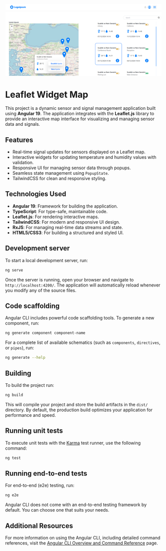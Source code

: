  <img src="https://github.com/zeynepcircir/leaflet-widget-map/blob/master/src/assets/image/screenshot.png" alt="Image 3" width="1000">

# Leaflet Widget Map

This project is a dynamic sensor and signal management application built using **Angular 19**. The application integrates with the **Leaflet.js** library to provide an interactive map interface for visualizing and managing sensor data and signals.

## Features
- Real-time signal updates for sensors displayed on a Leaflet map.
- Interactive widgets for updating temperature and humidity values with validation.
- Responsive UI for managing sensor data through popups.
- Seamless state management using `PopupState`.
- TailwindCSS for clean and responsive styling.

## Technologies Used
- **Angular 19**: Framework for building the application.
- **TypeScript**: For type-safe, maintainable code.
- **Leaflet.js**: For rendering interactive maps.
- **TailwindCSS**: For modern and responsive UI design.
- **RxJS**: For managing real-time data streams and state.
- **HTML5/CSS3**: For building a structured and styled UI.


## Development server

To start a local development server, run:

```bash
ng serve
```

Once the server is running, open your browser and navigate to `http://localhost:4200/`. The application will automatically reload whenever you modify any of the source files.

## Code scaffolding

Angular CLI includes powerful code scaffolding tools. To generate a new component, run:

```bash
ng generate component component-name
```

For a complete list of available schematics (such as `components`, `directives`, or `pipes`), run:

```bash
ng generate --help
```

## Building

To build the project run:

```bash
ng build
```

This will compile your project and store the build artifacts in the `dist/` directory. By default, the production build optimizes your application for performance and speed.

## Running unit tests

To execute unit tests with the [Karma](https://karma-runner.github.io) test runner, use the following command:

```bash
ng test
```

## Running end-to-end tests

For end-to-end (e2e) testing, run:

```bash
ng e2e
```

Angular CLI does not come with an end-to-end testing framework by default. You can choose one that suits your needs.

## Additional Resources

For more information on using the Angular CLI, including detailed command references, visit the [Angular CLI Overview and Command Reference](https://angular.dev/tools/cli) page.
